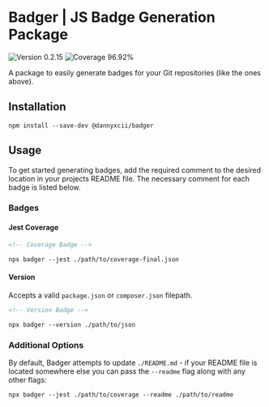 # Badger | JS Badge Generation Package

<div>
<!-- Version Badge -->
<img src="https://img.shields.io/badge/Version-0.2.15-blue" alt="Version 0.2.15">
<!-- Coverage Badge -->
<img src="https://img.shields.io/badge/Coverage-96.92%25-green" alt="Coverage 96.92%">
</div>

A package to easily generate badges for your Git repositories (like the ones above).

## Installation

```shell
npm install --save-dev @dannyxcii/badger
```

## Usage

To get started generating badges, add the required comment to the desired location in your projects README file. The 
necessary comment for each badge is listed below.

### Badges

#### Jest Coverage

```html
<!-- Coverage Badge -->
```

```shell
npx badger --jest ./path/to/coverage-final.json
```

#### Version

Accepts a valid `package.json` or `composer.json` filepath.

```html
<!-- Version Badge -->
```

```shell
npx badger --version ./path/to/json
```

### Additional Options

By default, Badger attempts to update `./README.md` - if your README file is located somewhere else you can pass the
`--readme` flag along with any other flags:

```shell
npx badger --jest ./path/to/coverage --readme ./path/to/readme
```
